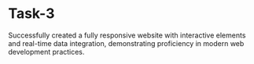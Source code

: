 # Task-3
Successfully created a fully responsive website with interactive elements and real-time data integration, demonstrating proficiency in modern web development practices.

